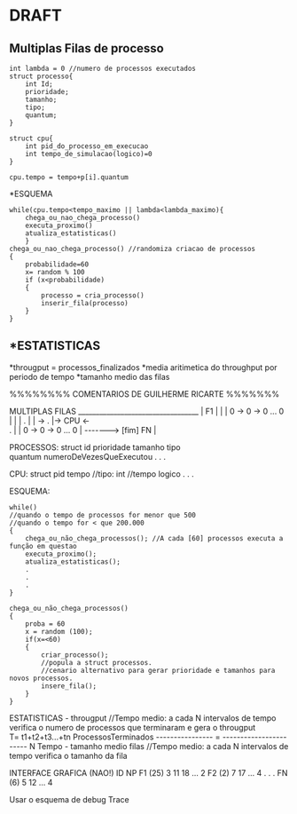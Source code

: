 DRAFT
=========

Multiplas Filas de processo
--------
```
int lambda = 0 //numero de processos executados
struct processo{
	int Id;
	prioridade;
	tamanho;
	tipo;
	quantum;
}

struct cpu{
	int pid_do_processo_em_execucao
	int tempo_de_simulacao(logico)=0
}

cpu.tempo = tempo+p[i].quantum
```

*ESQUEMA
```
while(cpu.tempo<tempo_maximo || lambda<lambda_maximo){
	chega_ou_nao_chega_processo()
	executa_proximo()
	atualiza_estatisticas()
	}
chega_ou_nao_chega_processo() //randomiza criacao de processos
{
	probabilidade=60
	x= random % 100
	if (x<probabilidade)
	{
		processo = cria_processo()
		inserir_fila(processo)
	}
}
```
*ESTATISTICAS
-------
*througput = processos_finalizados
*media aritimetica do throughput por periodo de tempo
*tamanho medio das filas


%%%%%%%% COMENTARIOS DE GUILHERME RICARTE %%%%%%% 

MULTIPLAS FILAS
    __________________________________
   |	F1		     |	      |
   |	0 -> 0 -> 0 ... 0    |	      |
   |	.		     |        |
   ->	.		     |-> CPU <-  
	.		     |    |
	0 -> 0 -> 0 ... 0    |	  -------> [fim]
	FN		     |


PROCESSOS:
	struct
		id
		prioridade
		tamanho
		tipo	
		quantum
		numeroDeVezesQueExecutou
		.
		.
		.

CPU:
	struct
		pid
		tempo
			//tipo: int
			//tempo logico
		.
		.
		.

ESQUEMA:

	while()
	//quando o tempo de processos for menor que 500
	//quando o tempo for < que 200.000
	{
		chega_ou_não_chega_processos(); //A cada [60] processos executa a função em questao
		executa_proximo();
		atualiza_estatisticas();
		.
		.
		.
	}
	
	chega_ou_não_chega_processos()
	{
		proba = 60
		x = random (100);
		if(x=<60)
		{
			criar_processo(); 
			//popula a struct processos.
			//cenario alternativo para gerar prioridade e tamanhos para novos processos.
			insere_fila();
		}
	}


ESTATISTICAS
	- througput //Tempo medio: a cada N intervalos de tempo verifica o numero de processos que terminaram e gera o througput                       
	 	  T= t1+t2+t3...+tn		ProcessosTerminados
		    ----------------     =    -----------------------
                           N				Tempo
	- tamanho medio filas //Tempo medio: a cada N intervalos de tempo verifica o tamanho da fila


INTERFACE GRAFICA (NAO!)
       	ID  NP
	F1 (25) 3 11 18 ... 2
	F2 (2)   7 17 ... 4
	.
	.
	.
	FN (6)   5 12 ... 4


Usar o esquema de debug Trace



		
	

	











